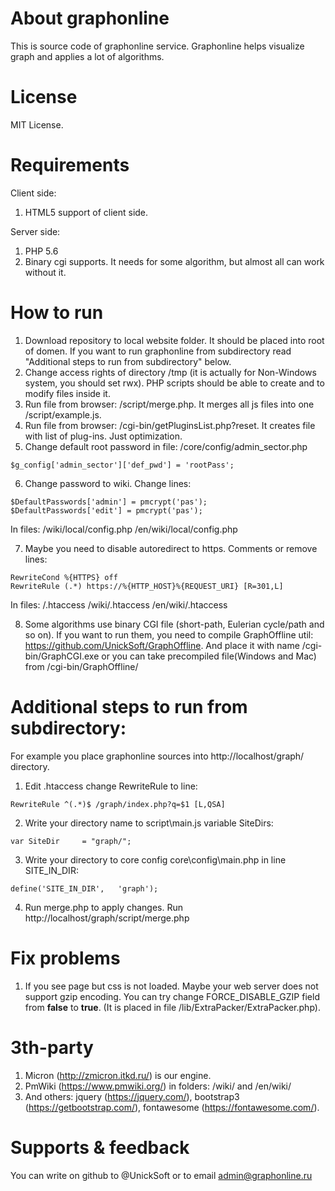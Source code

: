 # About graphonline

This is source code of graphonline service. Graphonline helps visualize graph and applies a lot of algorithms.

# License

MIT License.

# Requirements

Client side:
1. HTML5 support of client side.

Server side:
1. PHP 5.6
2. Binary cgi supports. It needs for some algorithm, but almost all can work without it.

# How to run

1. Download repository to local website folder. It should be placed into root of domen. If you want to run graphonline from subdirectory read "Additional steps to run from subdirectory" below.
2. Change access rights of directory /tmp (it is actually for Non-Windows system, you should set rwx). PHP scripts should be able to create and to modify files inside it.
3. Run file from browser: /script/merge.php. It merges all js files into one /script/example.js.
4. Run file from browser: /cgi-bin/getPluginsList.php?reset. It creates file with list of plug-ins. Just optimization.
5. Change default root password in file: /core/config/admin_sector.php
```
$g_config['admin_sector']['def_pwd'] = 'rootPass';
```
6. Change password to wiki. Change lines:
```
$DefaultPasswords['admin'] = pmcrypt('pas');
$DefaultPasswords['edit'] = pmcrypt('pas');
```
In files:
/wiki/local/config.php
/en/wiki/local/config.php

7. Maybe you need to disable autoredirect to https. Comments or remove lines:
```
RewriteCond %{HTTPS} off
RewriteRule (.*) https://%{HTTP_HOST}%{REQUEST_URI} [R=301,L]
```
In files:
/.htaccess
/wiki/.htaccess
/en/wiki/.htaccess

8. Some algorithms use binary CGI file (short-path, Eulerian cycle/path and so on). If you want to run them, you need to compile GraphOffline util: https://github.com/UnickSoft/GraphOffline. And place it with name /cgi-bin/GraphCGI.exe or you can take precompiled file(Windows and Mac) from /cgi-bin/GraphOffline/

# Additional steps to run from subdirectory:

For example you place graphonline sources into http://localhost/graph/ directory.

1. Edit .htaccess change RewriteRule to line:
```
RewriteRule ^(.*)$ /graph/index.php?q=$1 [L,QSA]
```
2. Write your directory name to script\main.js variable SiteDirs:
```
var SiteDir     = "graph/";
```
3. Write your directory to core config core\config\main.php in line SITE_IN_DIR:
```
define('SITE_IN_DIR',   'graph');
```
4. Run merge.php to apply changes. Run http://localhost/graph/script/merge.php

# Fix problems

1. If you see page but css is not loaded. Maybe your web server does not support gzip encoding. You can try change FORCE_DISABLE_GZIP field from **false** to **true**. (It is placed in file /lib/ExtraPacker/ExtraPacker.php).

# 3th-party

1. Micron (http://zmicron.itkd.ru/) is our engine.
2. PmWiki (https://www.pmwiki.org/) in folders: /wiki/ and /en/wiki/
3. And others: jquery (https://jquery.com/), bootstrap3 (https://getbootstrap.com/), fontawesome (https://fontawesome.com/).

# Supports & feedback

You can write on github to @UnickSoft or to email admin@graphonline.ru
